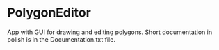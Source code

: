 # PolygonEditor
App with GUI for drawing and editing polygons.
Short documentation in polish is in the Documentation.txt file.
